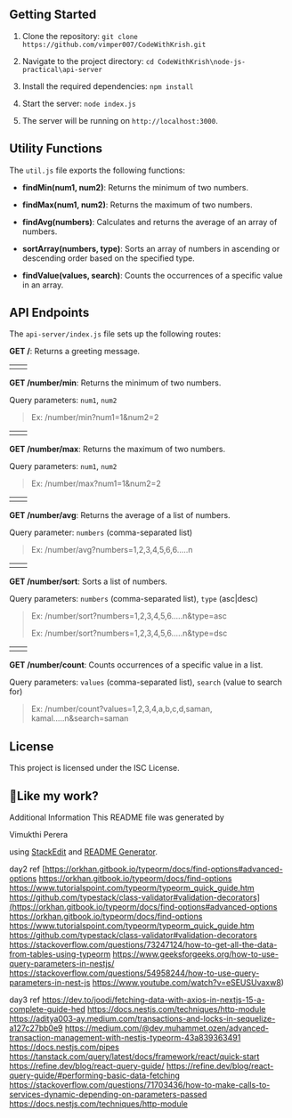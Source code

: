 ## Getting Started

1. Clone the repository: `git clone https://github.com/vimper007/CodeWithKrish.git`

2. Navigate to the project directory: `cd CodeWithKrish\node-js-practical\api-server`

3. Install the required dependencies: `npm install`

4. Start the server: `node index.js`

5. The server will be running on `http://localhost:3000`.

## Utility Functions

The `util.js` file exports the following functions:

- **findMin(num1, num2)**: Returns the minimum of two numbers.

- **findMax(num1, num2)**: Returns the maximum of two numbers.

- **findAvg(numbers)**: Calculates and returns the average of an array of numbers.

- **sortArray(numbers, type)**: Sorts an array of numbers in ascending or descending order based on the specified type.

- **findValue(values, search)**: Counts the occurrences of a specific value in an array.

## API Endpoints

The `api-server/index.js` file sets up the following routes:

**GET /**: Returns a greeting message.

|     |     |
| --- | --- |
|     |     |

**GET /number/min**: Returns the minimum of two numbers.

Query parameters: `num1`, `num2`

> Ex: /number/min?num1=1&num2=2

|     |     |
| --- | --- |
|     |     |

**GET /number/max**: Returns the maximum of two numbers.

Query parameters: `num1`, `num2`

> Ex: /number/max?num1=1&num2=2

|     |     |
| --- | --- |
|     |     |

**GET /number/avg**: Returns the average of a list of numbers.

Query parameter: `numbers` (comma-separated list)

> Ex: /number/avg?numbers=1,2,3,4,5,6,6.....n

|     |     |
| --- | --- |
|     |     |

**GET /number/sort**: Sorts a list of numbers.

Query parameters: `numbers` (comma-separated list), `type` (asc|desc)

> Ex: /number/sort?numbers=1,2,3,4,5,6.....n&type=asc
>
> Ex: /number/sort?numbers=1,2,3,4,5,6.....n&type=dsc

|     |     |
| --- | --- |
|     |     |

**GET /number/count**: Counts occurrences of a specific value in a list.

Query parameters: `values` (comma-separated list), `search` (value to search for)

> Ex: /number/count?values=1,2,3,4,a,b,c,d,saman,
> kamal.....n&search=saman

## License

This project is licensed under the ISC License.

## 💖Like my work?

Additional Information This README file was generated by

Vimukthi Perera

using [StackEdit](<[https://stackedit.io/app#](https://stackedit.io/app#)>) and [README Generator](<[https://readme-gen.vercel.app/app](https://readme-gen.vercel.app/app)>).

day2 ref
[https://orkhan.gitbook.io/typeorm/docs/find-options#advanced-options
https://orkhan.gitbook.io/typeorm/docs/find-options
https://www.tutorialspoint.com/typeorm/typeorm_quick_guide.htm
https://github.com/typestack/class-validator#validation-decorators](https://orkhan.gitbook.io/typeorm/docs/find-options#advanced-options
https://orkhan.gitbook.io/typeorm/docs/find-options
https://www.tutorialspoint.com/typeorm/typeorm_quick_guide.htm
https://github.com/typestack/class-validator#validation-decorators
https://stackoverflow.com/questions/73247124/how-to-get-all-the-data-from-tables-using-typeorm
https://www.geeksforgeeks.org/how-to-use-query-parameters-in-nestjs/
https://stackoverflow.com/questions/54958244/how-to-use-query-parameters-in-nest-js
https://www.youtube.com/watch?v=eSEUSUvaxw8)

day3 ref
https://dev.to/joodi/fetching-data-with-axios-in-nextjs-15-a-complete-guide-hed
https://docs.nestjs.com/techniques/http-module
https://aditya003-ay.medium.com/transactions-and-locks-in-sequelize-a127c27bb0e9
https://medium.com/@dev.muhammet.ozen/advanced-transaction-management-with-nestjs-typeorm-43a839363491
https://docs.nestjs.com/pipes
https://tanstack.com/query/latest/docs/framework/react/quick-start
https://refine.dev/blog/react-query-guide/
https://refine.dev/blog/react-query-guide/#performing-basic-data-fetching
https://stackoverflow.com/questions/71703436/how-to-make-calls-to-services-dynamic-depending-on-parameters-passed
https://docs.nestjs.com/techniques/http-module
